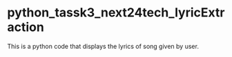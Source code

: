 # python_tassk3_next24tech_lyricExtraction
This is a python code that displays the lyrics of song given by user.
